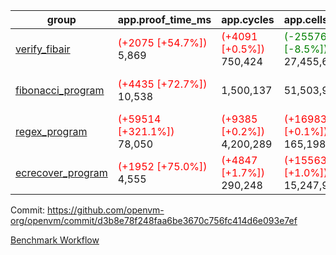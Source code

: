 | group | app.proof_time_ms | app.cycles | app.cells_used | leaf.proof_time_ms | leaf.cycles | leaf.cells_used |
| -- | -- | -- | -- | -- | -- | -- |
| [verify_fibair](https://github.com/openvm-org/openvm/blob/benchmark-results/benchmarks-dispatch/refs/heads/feat/optimize-for-loop/verify_fibair-d3b8e78f248faa6be3670c756fc414d6e093e7ef.md) |<span style='color: red'>(+2075 [+54.7%])</span> 5,869 | <span style='color: red'>(+4091 [+0.5%])</span> 750,424 | <span style='color: green'>(-2557663 [-8.5%])</span> 27,455,651 |- | - | - |
| [fibonacci_program](https://github.com/openvm-org/openvm/blob/benchmark-results/benchmarks-dispatch/refs/heads/feat/optimize-for-loop/fibonacci-d3b8e78f248faa6be3670c756fc414d6e093e7ef.md) |<span style='color: red'>(+4435 [+72.7%])</span> 10,538 |  1,500,137 |  51,503,940 |<span style='color: red'>(+10384 [+68.0%])</span> 25,650 | <span style='color: red'>(+265923 [+8.4%])</span> 3,437,937 | <span style='color: green'>(-6815180 [-5.3%])</span> 122,050,307 |
| [regex_program](https://github.com/openvm-org/openvm/blob/benchmark-results/benchmarks-dispatch/refs/heads/feat/optimize-for-loop/regex-d3b8e78f248faa6be3670c756fc414d6e093e7ef.md) |<span style='color: red'>(+59514 [+321.1%])</span> 78,050 | <span style='color: red'>(+9385 [+0.2%])</span> 4,200,289 | <span style='color: red'>(+169837 [+0.1%])</span> 165,198,010 |<span style='color: red'>(+23429 [+76.4%])</span> 54,102 | <span style='color: red'>(+328279 [+5.0%])</span> 6,848,685 | <span style='color: green'>(-24685218 [-8.5%])</span> 266,587,561 |
| [ecrecover_program](https://github.com/openvm-org/openvm/blob/benchmark-results/benchmarks-dispatch/refs/heads/feat/optimize-for-loop/ecrecover-d3b8e78f248faa6be3670c756fc414d6e093e7ef.md) |<span style='color: red'>(+1952 [+75.0%])</span> 4,555 | <span style='color: red'>(+4847 [+1.7%])</span> 290,248 | <span style='color: red'>(+155632 [+1.0%])</span> 15,247,929 |<span style='color: red'>(+32334 [+75.3%])</span> 75,254 | <span style='color: red'>(+563023 [+5.8%])</span> 10,226,327 | <span style='color: green'>(-36721103 [-8.3%])</span> 403,837,273 |


Commit: https://github.com/openvm-org/openvm/commit/d3b8e78f248faa6be3670c756fc414d6e093e7ef

[Benchmark Workflow](https://github.com/openvm-org/openvm/actions/runs/12699904427)
